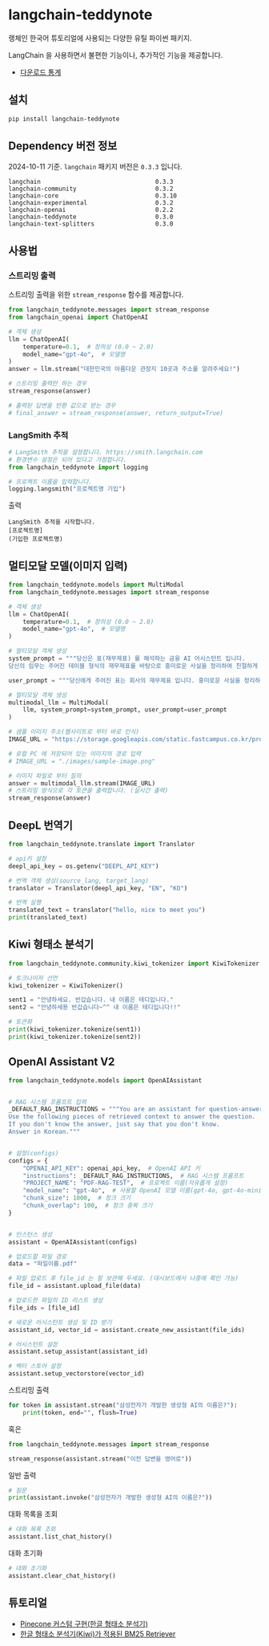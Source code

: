 # langchain-teddynote

랭체인 한국어 튜토리얼에 사용되는 다양한 유틸 파이썬 패키지.

LangChain 을 사용하면서 불편한 기능이나, 추가적인 기능을 제공합니다.

- [다운로드 통계](https://pypistats.org/packages/langchain-teddynote)

## 설치

```bash
pip install langchain-teddynote
```

## Dependency 버전 정보

2024-10-11 기준. `langchain` 패키지 버전은 `0.3.3` 입니다.

```
langchain                                0.3.3
langchain-community                      0.3.2
langchain-core                           0.3.10
langchain-experimental                   0.3.2
langchain-openai                         0.2.2
langchain-teddynote                      0.3.0
langchain-text-splitters                 0.3.0
```

## 사용법

### 스트리밍 출력

스트리밍 출력을 위한 `stream_response` 함수를 제공합니다.

```python
from langchain_teddynote.messages import stream_response
from langchain_openai import ChatOpenAI

# 객체 생성
llm = ChatOpenAI(
    temperature=0.1,  # 창의성 (0.0 ~ 2.0)
    model_name="gpt-4o",  # 모델명
)
answer = llm.stream("대한민국의 아름다운 관장지 10곳과 주소를 알려주세요!")

# 스트리밍 출력만 하는 경우
stream_response(answer)

# 출력된 답변을 반환 값으로 받는 경우
# final_answer = stream_response(answer, return_output=True)
```
### LangSmith 추적

```python
# LangSmith 추적을 설정합니다. https://smith.langchain.com
# 환경변수 설정은 되어 있다고 가정합니다.
from langchain_teddynote import logging

# 프로젝트 이름을 입력합니다.
logging.langsmith("프로젝트명 기입")
```
출력
```
LangSmith 추적을 시작합니다.
[프로젝트명]
(기입한 프로젝트명)
```
## 멀티모달 모델(이미지 입력)

```python
from langchain_teddynote.models import MultiModal
from langchain_teddynote.messages import stream_response

# 객체 생성
llm = ChatOpenAI(
    temperature=0.1,  # 창의성 (0.0 ~ 2.0)
    model_name="gpt-4o",  # 모델명
)

# 멀티모달 객체 생성
system_prompt = """당신은 표(재무제표) 를 해석하는 금융 AI 어시스턴트 입니다. 
당신의 임무는 주어진 테이블 형식의 재무제표를 바탕으로 흥미로운 사실을 정리하여 친절하게 답변하는 것입니다."""

user_prompt = """당신에게 주어진 표는 회사의 재무제표 입니다. 흥미로운 사실을 정리하여 답변하세요."""

# 멀티모달 객체 생성
multimodal_llm = MultiModal(
    llm, system_prompt=system_prompt, user_prompt=user_prompt
)

# 샘플 이미지 주소(웹사이트로 부터 바로 인식)
IMAGE_URL = "https://storage.googleapis.com/static.fastcampus.co.kr/prod/uploads/202212/080345-661/kwon-01.png"

# 로컬 PC 에 저장되어 있는 이미지의 경로 입력
# IMAGE_URL = "./images/sample-image.png"

# 이미지 파일로 부터 질의
answer = multimodal_llm.stream(IMAGE_URL)
# 스트리밍 방식으로 각 토큰을 출력합니다. (실시간 출력)
stream_response(answer)
```

## DeepL 번역기

```python
from langchain_teddynote.translate import Translator

# api키 설정
deepl_api_key = os.getenv("DEEPL_API_KEY")

# 번역 객체 생성(source_lang, target_lang)
translator = Translator(deepl_api_key, "EN", "KO")

# 번역 실행
translated_text = translator("hello, nice to meet you")
print(translated_text)
```

## Kiwi 형태소 분석기

```python
from langchain_teddynote.community.kiwi_tokenizer import KiwiTokenizer

# 토크나이저 선언
kiwi_tokenizer = KiwiTokenizer()

sent1 = "안녕하세요. 반갑습니다. 내 이름은 테디입니다."
sent2 = "안녕하세용 반갑습니다~^^ 내 이름은 테디입니다!!"

# 토큰화
print(kiwi_tokenizer.tokenize(sent1))
print(kiwi_tokenizer.tokenize(sent2))
```

## OpenAI Assistant V2 

```python
from langchain_teddynote.models import OpenAIAssistant


# RAG 시스템 프롬프트 입력
_DEFAULT_RAG_INSTRUCTIONS = """You are an assistant for question-answering tasks. 
Use the following pieces of retrieved context to answer the question. 
If you don't know the answer, just say that you don't know. 
Answer in Korean."""


# 설정(configs)
configs = {
    "OPENAI_API_KEY": openai_api_key,  # OpenAI API 키
    "instructions": _DEFAULT_RAG_INSTRUCTIONS,  # RAG 시스템 프롬프트
    "PROJECT_NAME": "PDF-RAG-TEST",  # 프로젝트 이름(자유롭게 설정)
    "model_name": "gpt-4o",  # 사용할 OpenAI 모델 이름(gpt-4o, gpt-4o-mini, ...)
    "chunk_size": 1000,  # 청크 크기
    "chunk_overlap": 100,  # 청크 중복 크기
}


# 인스턴스 생성
assistant = OpenAIAssistant(configs)

# 업로드할 파일 경로
data = "파일이름.pdf"

# 파일 업로드 후 file_id 는 잘 보관해 두세요. (대시보드에서 나중에 확인 가능)
file_id = assistant.upload_file(data)

# 업로드한 파일의 ID 리스트 생성
file_ids = [file_id]

# 새로운 어시스턴트 생성 및 ID 받기
assistant_id, vector_id = assistant.create_new_assistant(file_ids)

# 어시스턴트 설정
assistant.setup_assistant(assistant_id)

# 벡터 스토어 설정
assistant.setup_vectorstore(vector_id)
```

스트리밍 출력

```python
for token in assistant.stream("삼성전자가 개발한 생성형 AI의 이름은?"):
    print(token, end="", flush=True)
```
혹은

```python
from langchain_teddynote.messages import stream_response

stream_response(assistant.stream("이전 답변을 영어로"))
```

일반 출력

```python
# 질문
print(assistant.invoke("삼성전자가 개발한 생성형 AI의 이름은?"))
```

대화 목록을 조회

```python
# 대화 목록 조회
assistant.list_chat_history()
```

대화 초기화

```python
# 대화 초기화
assistant.clear_chat_history()
```

## 튜토리얼

- [Pinecone 커스텀 구현(한글 형태소 분석기)](https://wikidocs.net/252407)
- [한글 형태소 분석기(Kiwi)가 적용된 BM25 Retriever](https://wikidocs.net/251980)

